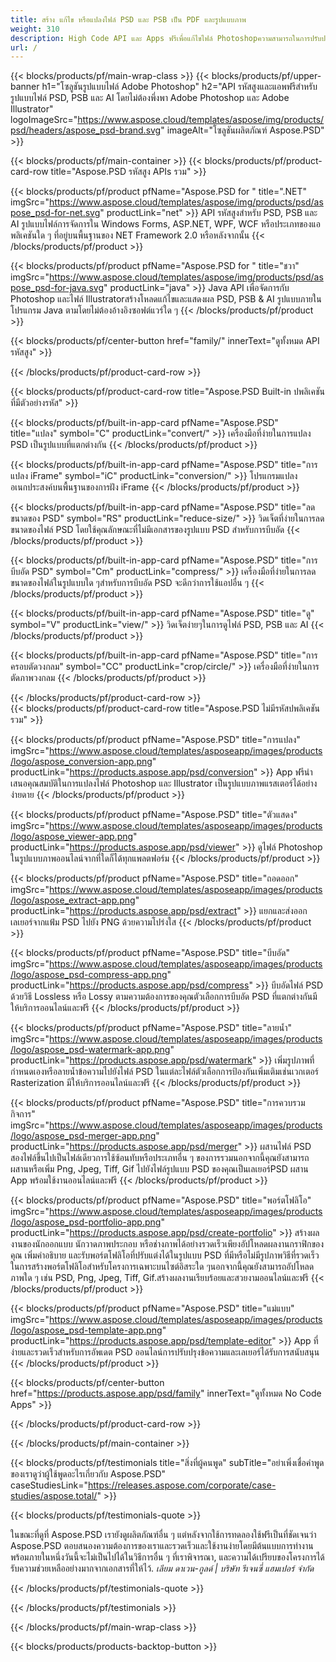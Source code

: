```yaml
---
title: สร้าง แก้ไข หรือแปลงไฟล์ PSD และ PSB เป็น PDF และรูปแบบภาพ
weight: 310
description: High Code API และ Apps ฟรีเพื่อแก้ไขไฟล์ Photoshopความสามารถในการปรับปรุงคุณสมบัติของชั้น, เพิ่มลายน้ำหมุนขนาดพลิก Dithering แปลงแรสเตอร์.
url: /
---
```


{{< blocks/products/pf/main-wrap-class >}}
{{< blocks/products/pf/upper-banner h1="โซลูชันรูปแบบไฟล์ Adobe Photoshop" h2="API รหัสสูงและแอพฟรีสำหรับรูปแบบไฟล์ PSD, PSB และ AI โดยไม่ต้องพึ่งพา Adobe Photoshop และ Adobe Illustrator" logoImageSrc="https://www.aspose.cloud/templates/aspose/img/products/psd/headers/aspose_psd-brand.svg" imageAlt="โซลูชันผลิตภัณฑ์ Aspose.PSD" >}}

{{< blocks/products/pf/main-container >}}
{{< blocks/products/pf/product-card-row title="Aspose.PSD รหัสสูง APIs รวม" >}}

{{< blocks/products/pf/product pfName="Aspose.PSD for " title=".NET" imgSrc="https://www.aspose.cloud/templates/aspose/img/products/psd/aspose_psd-for-net.svg" productLink="net" >}}
API รหัสสูงสำหรับ PSD, PSB และ AI รูปแบบไฟล์การจัดการใน Windows Forms, ASP.NET, WPF, WCF หรือประเภทของแอพลิเคชันใด ๆ ที่อยู่บนพื้นฐานของ NET Framework 2.0 หรือหลังจากนั้น
{{< /blocks/products/pf/product >}}

{{< blocks/products/pf/product pfName="Aspose.PSD for " title="ชวา" imgSrc="https://www.aspose.cloud/templates/aspose/img/products/psd/aspose_psd-for-java.svg" productLink="java" >}}
Java API เพื่อจัดการกับ Photoshop และไฟล์ Illustratorสร้างโหลดแก้ไขและแสดงผล PSD, PSB & AI รูปแบบภายในโปรแกรม Java ตามโดยไม่ต้องอ้างอิงซอฟต์แวร์ใด ๆ
{{< /blocks/products/pf/product >}}

{{< blocks/products/pf/center-button href="family/" innerText="ดูทั้งหมด API รหัสสูง" >}}

{{< /blocks/products/pf/product-card-row >}}

{{< blocks/products/pf/product-card-row title="Aspose.PSD Built-in ปพลิเคชันที่มีตัวอย่างรหัส" >}}

{{< blocks/products/pf/built-in-app-card pfName="Aspose.PSD" title="แปลง" symbol="C" productLink="convert/" >}}
เครื่องมือที่ง่ายในการแปลง PSD เป็นรูปแบบที่แตกต่างกัน
{{< /blocks/products/pf/product >}}

{{< blocks/products/pf/built-in-app-card pfName="Aspose.PSD" title="การแปลง iFrame" symbol="iC" productLink="conversion/" >}}
โปรแกรมแปลงอเนกประสงค์บนพื้นฐานของการฝัง iFrame
{{< /blocks/products/pf/product >}}

{{< blocks/products/pf/built-in-app-card pfName="Aspose.PSD" title="ลดขนาดของ PSD" symbol="RS" productLink="reduce-size/" >}}
วิดเจ็ตที่ง่ายในการลดขนาดของไฟล์ PSD โดยใช้คุณลักษณะที่ไม่มีเอกสารของรูปแบบ PSD สำหรับการบีบอัด
{{< /blocks/products/pf/product >}}

{{< blocks/products/pf/built-in-app-card pfName="Aspose.PSD" title="การบีบอัด PSD" symbol="Cm" productLink="compress/" >}}
เครื่องมือที่ง่ายในการลดขนาดของไฟล์ในรูปแบบใด ๆสำหรับการบีบอัด PSD จะดีกว่าการใช้แอปอื่น ๆ
{{< /blocks/products/pf/product >}}

{{< blocks/products/pf/built-in-app-card pfName="Aspose.PSD" title="ดู" symbol="V" productLink="view/" >}}
วิดเจ็ตง่ายๆในการดูไฟล์ PSD, PSB และ AI
{{< /blocks/products/pf/product >}}

{{< blocks/products/pf/built-in-app-card pfName="Aspose.PSD" title="การครอบตัดวงกลม" symbol="CC" productLink="crop/circle/" >}}
เครื่องมือที่ง่ายในการตัดภาพวงกลม
{{< /blocks/products/pf/product >}}
									
{{< /blocks/products/pf/product-card-row >}}										   
{{< blocks/products/pf/product-card-row title="Aspose.PSD ไม่มีรหัสปพลิเคชันรวม" >}}

{{< blocks/products/pf/product pfName="Aspose.PSD" title="การแปลง" imgSrc="https://www.aspose.cloud/templates/asposeapp/images/products/logo/aspose_conversion-app.png" productLink="https://products.aspose.app/psd/conversion" >}}
App ฟรีนำเสนอคุณสมบัติในการแปลงไฟล์ Photoshop และ Illustrator เป็นรูปแบบภาพแรสเตอร์ได้อย่างง่ายดาย
{{< /blocks/products/pf/product >}}

{{< blocks/products/pf/product pfName="Aspose.PSD" title="ตัวแสดง" imgSrc="https://www.aspose.cloud/templates/asposeapp/images/products/logo/aspose_viewer-app.png" productLink="https://products.aspose.app/psd/viewer" >}}
ดูไฟล์ Photoshop ในรูปแบบภาพออนไลน์จากที่ใดก็ได้ทุกแพลตฟอร์ม
{{< /blocks/products/pf/product >}}

{{< blocks/products/pf/product pfName="Aspose.PSD" title="ถอดออก" imgSrc="https://www.aspose.cloud/templates/asposeapp/images/products/logo/aspose_extract-app.png" productLink="https://products.aspose.app/psd/extract" >}}
แยกและส่งออกเลเยอร์จากแฟ้ม PSD ไปยัง PNG ด้วยความโปร่งใส
{{< /blocks/products/pf/product >}}

{{< blocks/products/pf/product pfName="Aspose.PSD" title="บีบอัด" imgSrc="https://www.aspose.cloud/templates/asposeapp/images/products/logo/aspose_psd-compress-app.png" productLink="https://products.aspose.app/psd/compress" >}}
บีบอัดไฟล์ PSD ด้วยวิธี Lossless หรือ Lossy ตามความต้องการของคุณตัวเลือกการบีบอัด PSD ที่แตกต่างกันมีให้บริการออนไลน์และฟรี
{{< /blocks/products/pf/product >}}

{{< blocks/products/pf/product pfName="Aspose.PSD" title="ลายน้ำ" imgSrc="https://www.aspose.cloud/templates/asposeapp/images/products/logo/aspose_psd-watermark-app.png" productLink="https://products.aspose.app/psd/watermark" >}}
เพิ่มรูปภาพที่กำหนดเองหรือลายน้ำข้อความไปยังไฟล์ PSD ในแต่ละไฟล์ตัวเลือกการป้องกันเพิ่มเติมเช่นเวกเตอร์ Rasterization มีให้บริการออนไลน์และฟรี
{{< /blocks/products/pf/product >}}

{{< blocks/products/pf/product pfName="Aspose.PSD" title="การควบรวมกิจการ" imgSrc="https://www.aspose.cloud/templates/asposeapp/images/products/logo/aspose_psd-merger-app.png" productLink="https://products.aspose.app/psd/merger" >}}
ผสานไฟล์ PSD สองไฟล์ขึ้นไปเป็นไฟล์เดียวการใช้ซ้อนทับหรือประเภทอื่น ๆ ของการรวมนอกจากนี้คุณยังสามารถผสานหรือเพิ่ม Png, Jpeg, Tiff, Gif ไปยังไฟล์รูปแบบ PSD ของคุณเป็นเลเยอร์PSD ผสาน App พร้อมใช้งานออนไลน์และฟรี
{{< /blocks/products/pf/product >}}

{{< blocks/products/pf/product pfName="Aspose.PSD" title="พอร์ตโฟลิโอ" imgSrc="https://www.aspose.cloud/templates/asposeapp/images/products/logo/aspose_psd-portfolio-app.png" productLink="https://products.aspose.app/psd/create-portfolio" >}}
สร้างผลงานของนักออกแบบ นักวาดภาพประกอบ หรือช่างภาพได้อย่างรวดเร็วเพียงอัปโหลดผลงานกราฟิกของคุณ เพิ่มคำอธิบาย และรับพอร์ตโฟลิโอที่ปรับแต่งได้ในรูปแบบ PSD ที่มีหรือไม่มีรูปภาพวิธีที่รวดเร็วในการสร้างพอร์ตโฟลิโอสำหรับโครงการเฉพาะบนไซต์อิสระใด ๆนอกจากนี้คุณยังสามารถอัปโหลดภาพใด ๆ เช่น PSD, Png, Jpeg, Tiff, Gif.สร้างผลงานเรียบร้อยและสวยงามออนไลน์และฟรี
{{< /blocks/products/pf/product >}}

{{< blocks/products/pf/product pfName="Aspose.PSD" title="แม่แบบ" imgSrc="https://www.aspose.cloud/templates/asposeapp/images/products/logo/aspose_psd-template-app.png" productLink="https://products.aspose.app/psd/template-editor" >}}
App ที่ง่ายและรวดเร็วสำหรับการอัพเดต PSD ออนไลน์การปรับปรุงข้อความและเลเยอร์ได้รับการสนับสนุน
{{< /blocks/products/pf/product >}}

{{< blocks/products/pf/center-button href="https://products.aspose.app/psd/family" innerText="ดูทั้งหมด No Code Apps" >}}

{{< /blocks/products/pf/product-card-row >}}

{{< /blocks/products/pf/main-container >}}

{{< blocks/products/pf/testimonials title="สิ่งที่ผู้คนพูด" subTitle="อย่าเพิ่งเชื่อคำพูดของเราดูว่าผู้ใช้พูดอะไรเกี่ยวกับ Aspose.PSD" caseStudiesLink="https://releases.aspose.com/corporate/case-studies/aspose.total/" >}}

{{< blocks/products/pf/testimonials-quote >}}
<p class="first">
 ในขณะที่ดูที่ Aspose.PSD เรายังดูผลิตภัณฑ์อื่น ๆ แต่หลังจากใช้การทดลองใช้ฟรีเป็นที่ชัดเจนว่า Aspose.PSD ตอบสนองความต้องการของเราและรวดเร็วและใช้งานง่ายโดยมีต้นแบบการทำงานพร้อมภายในหนึ่งวันนี้จะไม่เป็นไปได้ในวิธีการอื่น ๆ ที่เราพิจารณา, และความได้เปรียบของโครงการได้รับความช่วยเหลืออย่างมากจากเอกสารที่ให้ไว้.
 <em>
  เลียม ดาเวน-กูลด์ | บริษัท รีเจนซี่ แฮมเปอร์ จำกัด
 </em>
</p>

{{< /blocks/products/pf/testimonials-quote >}}

{{< /blocks/products/pf/testimonials >}}

{{< /blocks/products/pf/main-wrap-class >}}

{{< blocks/products/products-backtop-button >}}
